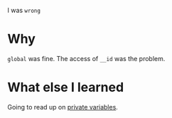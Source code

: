 I was `wrong`

# Why

`global` was fine. The access of `__id` was the problem.

# What else I learned

Going to read up on [private variables](https://docs.python.org/3/tutorial/classes.html#private-variables).
